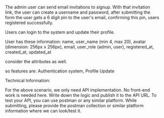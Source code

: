 <p>The admin user can send email invitations to signup. With that invitation link, the user can create a username and password, after submitting the form the user gets a 6 digit pin to the user's email, confirming this pin, users registered successfully.

Users can login to the system and update their profile.

User  has these information: name, user_name (min 4, max 20), avatar (dimension: 256px x 256px), email, user_role (admin, user), registered_at, created_at, updated_at

consider the attributes as well.

so features are: Authentication system, Profile Update

Technical Information:

For the above scenario, we only need API implementation. No front-end work is needed here. Write down the logic and publish it to the API URL. To test your API, you can use postman or any similar platform. While submitting, please provide the postman collection or similar platform information where we can look/test it.</p>

